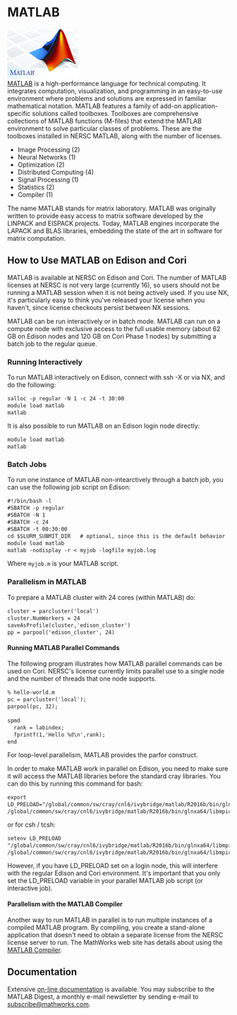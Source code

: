 # MATLAB

![MATLAB logo](./images/matlablogo.png)<br/>
[MATLAB](https://www.mathworks.com/products/matlab.html) is a high-performance language for technical computing. It integrates computation, visualization, and programming in an easy-to-use environment where problems and solutions are expressed in familiar mathematical notation. MATLAB features a family of add-on application-specific solutions called toolboxes. Toolboxes are comprehensive collections of MATLAB functions (M-files) that extend the MATLAB environment to solve particular classes of problems. These are the toolboxes installed in NERSC MATLAB, along with the number of licenses.

* Image Processing (2)
* Neural Networks (1)
* Optimization (2)
* Distributed Computing (4)
* Signal Processing (1)
* Statistics (2)
* Compiler (1)

The name MATLAB stands for matrix laboratory. MATLAB was originally written to provide easy access to matrix software developed by the LINPACK and EISPACK projects. Today, MATLAB engines incorporate the LAPACK and BLAS libraries, embedding the state of the art in software for matrix computation.

## How to Use MATLAB on Edison and Cori

MATLAB is available at NERSC on Edison and Cori.  The number of MATLAB licenses at NERSC is not very large (currently 16), so users should not be running a MATLAB session when it is not being actively used. If you use NX, it's particularly easy to think you've released your license when you haven't, since license checkouts persist between NX sessions.

MATLAB can be run interactively or in batch mode.  MATLAB can run on a compute node with exclusive access to the full usable memory (about 62 GB on Edison nodes and 120 GB on Cori Phase 1 nodes) by submitting a batch job to the regular queue.

### Running Interactively

To run MATLAB interactively on Edison, connect with ssh -X or via NX, and do the following:

```
salloc -p regular -N 1 -c 24 -t 30:00
module load matlab
matlab
```

It is also possible to run MATLAB on an Edison login node directly:

```
module load matlab
matlab
```

### Batch Jobs

To run one instance of MATLAB non-intearctively through a batch job, you can use the following job script on Edison:

```
#!/bin/bash -l
#SBATCH -p regular
#SBATCH -N 1
#SBATCH -c 24
#SBATCH -t 00:30:00
cd $SLURM_SUBMIT_DIR   # optional, since this is the default behavior
module load matlab
matlab -nodisplay -r < myjob -logfile myjob.log
```
Where `myjob.m` is your MATLAB script.

### Parallelism in MATLAB

To prepare a MATLAB cluster with 24 cores (within MATLAB) do:

```
cluster = parcluster('local')
cluster.NumWorkers = 24
saveAsProfile(cluster,'edison_cluster')
pp = parpool('edison_cluster', 24)
```

#### Running MATLAB Parallel Commands

The following program illustrates how MATLAB parallel commands can be used on Cori. NERSC's license currently limits parallel use to a single node and the number of threads that one node supports.

```
% hello-world.m
pc = parcluster('local');
parpool(pc, 32);

spmd
  rank = labindex;
  fprintf(1,'Hello %d\n',rank);
end
```

For loop-level parallelism, MATLAB provides the parfor construct.

In order to make MATLAB work in parallel on Edison, you need to make sure it will access the MATLAB libraries before the standard cray libraries. You can do this by running this command for bash:

```
export LD_PRELOAD="/global/common/sw/cray/cnl6/ivybridge/matlab/R2016b/bin/glnxa64/libmpichnem.so /global/common/sw/cray/cnl6/ivybridge/matlab/R2016b/bin/glnxa64/libmpichsock.so"
```

or for csh / tcsh:

```
setenv LD_PRELOAD "/global/common/sw/cray/cnl6/ivybridge/matlab/R2016b/bin/glnxa64/libmpichnem.so /global/common/sw/cray/cnl6/ivybridge/matlab/R2016b/bin/glnxa64/libmpichsock.so"
```

However, if you have LD_PRELOAD set on a login node, this will interfere with the regular Edison and Cori environment. It's important that you only set the LD_PRELOAD variable in your parallel MATLAB job script (or interactive job).

#### Parallelism with the MATLAB Compiler

Another way to run MATLAB in parallel is to run multiple instances of a compiled MATLAB program. By compiling, you create a stand-alone application that doesn't need to obtain a separate license from the NERSC license server to run. The MathWorks web site has details about using the [MATLAB Compiler](https://www.mathworks.com/products/compiler.html).

## Documentation

Extensive [on-line documentation](http://www.mathworks.com/) is available. You may subscribe to the MATLAB Digest, a monthly e-mail newsletter by sending e-mail to subscribe@mathworks.com.

